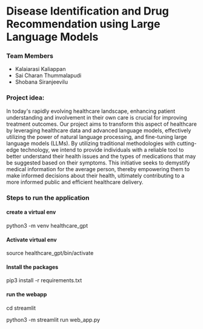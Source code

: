 # Disease Identification and Drug Recommendation using Large Language Models

### Team Members
  - Kalaiarasi Kaliappan
  - Sai Charan Thummalapudi
  - Shobana Siranjeevilu

### Project idea:

In today's rapidly evolving healthcare landscape, enhancing patient understanding and involvement in their own care is crucial for improving treatment outcomes. Our project aims to transform this aspect of healthcare by leveraging healthcare data and advanced language models, effectively utilizing the power of natural language processing, and fine-tuning large language models (LLMs). By utilizing traditional methodologies with cutting-edge technology, we intend to provide individuals with a reliable tool to better understand their health issues and the types of medications that may be suggested based on their symptoms. This initiative seeks to demystify medical information for the average person, thereby empowering them to make informed decisions about their health, ultimately contributing to a more informed public and efficient healthcare delivery.



### Steps to run the application

#### create a virtual env

 python3 -m venv healthcare_gpt   

#### Activate virtual env

source healthcare_gpt/bin/activate

#### Install the packages

pip3 install -r requirements.txt

#### run the webapp

cd streamlit

python3 -m streamlit run web_app.py
